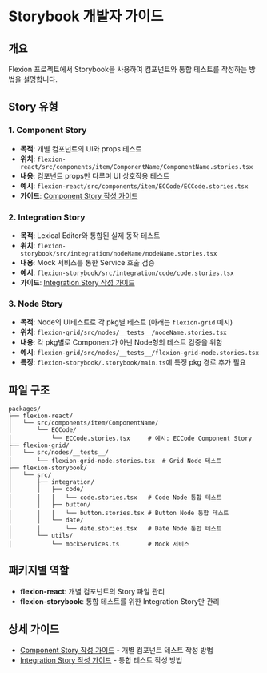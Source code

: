 # Storybook 개발자 가이드

## 개요

Flexion 프로젝트에서 Storybook을 사용하여 컴포넌트와 통합 테스트를 작성하는 방법을 설명합니다.

## Story 유형

### 1. Component Story
- **목적**: 개별 컴포넌트의 UI와 props 테스트
- **위치**: `flexion-react/src/components/item/ComponentName/ComponentName.stories.tsx`
- **내용**: 컴포넌트 props만 다루며 UI 상호작용 테스트
- **예시**: `flexion-react/src/components/item/ECCode/ECCode.stories.tsx`
- **가이드**: [Component Story 작성 가이드](./component_story_guide.md)

### 2. Integration Story
- **목적**: Lexical Editor와 통합된 실제 동작 테스트
- **위치**: `flexion-storybook/src/integration/nodeName/nodeName.stories.tsx`
- **내용**: Mock 서비스를 통한 Service 호출 검증
- **예시**: `flexion-storybook/src/integration/code/code.stories.tsx`
- **가이드**: [Integration Story 작성 가이드](./integration_story_guide.md)

### 3. Node Story
- **목적**: Node의 UI테스트로 각 pkg별 테스트 (아래는 `flexion-grid` 예시)
- **위치**: `flexion-grid/src/nodes/__tests__/nodeName.stories.tsx`
- **내용**: 각 pkg별로 Component가 아닌 Node형의 테스트 검증을 위함
- **예시**: `flexion-grid/src/nodes/__tests__/flexion-grid-node.stories.tsx`
- **특징**: `flexion-storybook/.storybook/main.ts`에 특정 pkg 경로 추가 필요

## 파일 구조

```
packages/
├── flexion-react/
│   └── src/components/item/ComponentName/
│       └── ECCode/
│           └── ECCode.stories.tsx     # 예시: ECCode Component Story
├── flexion-grid/
│   └── src/nodes/__tests__/
│       └── flexion-grid-node.stories.tsx  # Grid Node 테스트
├── flexion-storybook/
│   └── src/
│       ├── integration/
│       │   ├── code/
│       │   │   └── code.stories.tsx   # Code Node 통합 테스트
│       │   ├── button/
│       │   │   └── button.stories.tsx # Button Node 통합 테스트
│       │   └── date/
│       │       └── date.stories.tsx   # Date Node 통합 테스트
│       └── utils/
│           └── mockServices.ts        # Mock 서비스
```

## 패키지별 역할

- **flexion-react**: 개별 컴포넌트의 Story 파일 관리
- **flexion-storybook**: 통합 테스트를 위한 Integration Story만 관리

## 상세 가이드

- [Component Story 작성 가이드](./component_story_guide.md) - 개별 컴포넌트 테스트 작성 방법
- [Integration Story 작성 가이드](./integration_story_guide.md) - 통합 테스트 작성 방법


